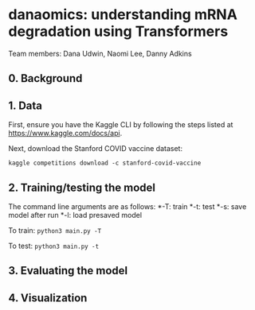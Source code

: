 # danaomics: understanding mRNA degradation using Transformers
Team members: Dana Udwin, Naomi Lee, Danny Adkins

## 0. Background
## 1. Data
First, ensure you have the Kaggle CLI by following the steps listed at https://www.kaggle.com/docs/api.

Next, download the Stanford COVID vaccine dataset:

`kaggle competitions download -c stanford-covid-vaccine`

## 2. Training/testing the model
The command line arguments are as follows:
*-T: train
*-t: test
*-s: save model after run
*-l: load presaved model

To train:
`python3 main.py -T`

To test:
`python3 main.py -t`

## 3. Evaluating the model
## 4. Visualization
